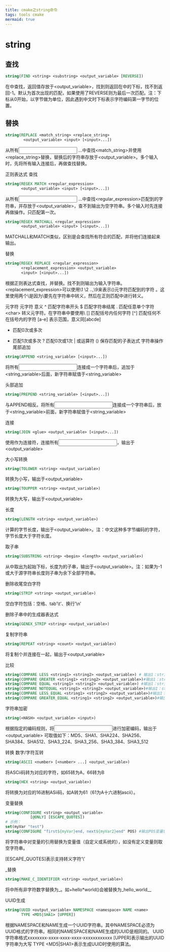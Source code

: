 ```yaml
---
title: cmake之string命令
tags: tools cmake
mermaid: true
---
```


# string
## 查找
```cmake
string(FIND <string> <substring> <output_variable> [REVERSE])
```
在<string>中查找<substring>，返回值存放于<output_variable>，找到则返回在<string>中的下标，找不到返回-1。默认为首次出现的匹配，如果使用了REVERSE则为最后一次匹配。注：下标从0开始，以字节做为单位，因此遇到中文时下标表示字符编码第一字节的位置。

## 替换
```cmake
string(REPLACE <match_string> <replace_string> 
		<output_variable> <input> [<input>...])
```
从所有<input> ...中查找<match_string>并使用<replace_string>替换，替换后的字符串存放于<output_variable>。多个输入时，先将所有输入连接后，再做查找替换。

正则表达式
查找
```cmake
string(REGEX MATCH <regular_expression>
       <output_variable> <input> [<input>...])
```
从所有<input> ...中查找<regular_expression>匹配到的字符串，并存放于<output_variable>，查不到输出为空字符串。多个输入时先连接再做操作。只匹配第一次。
```cmake
string(REGEX MATCHALL <regular_expression>
       <output_variable> <input> [<input>...])
```
MATCHALL和MATCH类似，区别是会查找所有符合的匹配，并将他们连接起来输出。

替换
```cmake
string(REGEX REPLACE <regular_expression>
       <replacement_expression> <output_variable>
       <input> [<input>...])
```
根据正则表达式查找，并替换。找不到则输出为输入字符串。<replacement_expression>可以使用\\1 \\2 ..,\\9来表示()元字符匹配到的字符 。这里使用两个\是因为\要先在字符串中转义，然后在正则匹配中进行转义。

元字符
元字符	意义
^	匹配字符串开头
$	匹配字符串结尾
.	匹配任意单个字符
\<char>	转义元字符。在字符串中要使用\\<char>
[]	匹配括号内任何字符
[^]	匹配任何不在括号内的字符
[a-e]	表示范围，意义同[abcde]
*	匹配0次或多次
+	匹配1次或多次
?	匹配0次或1次
|	或运算符
()	保存匹配的子表达式
字符串操作
尾部追加
```cmake
string(APPEND <string_variable> [<input>...])
```
将所有<input>连接成一个字符串后，追加于<string_variable>后面，新字符串赋值于<string_variable>

头部追加
```cmake
string(PREPEND <string_variable> [<input>...])
```
与APPEND相反。将所有<input>连接成一个字符串后，放于<string_variable>前面，新字符串赋值于<string_variable>

连接
```cmake
string(JOIN <glue> <output_variable> [<input>...])
```
使用<glue>作为连接符，连接所有<input>，输出于<output_variable>

大小写转换
```cmake
string(TOLOWER <string> <output_variable>)
```
<string>转换为小写，输出于<output_variable>
```cmake
string(TOUPPER <string> <output_variable>)
```
<string>转换为大写，输出于<output_variable>

长度
```cmake
string(LENGTH <string> <output_variable>)
```
计算<string>的字节长度，输出于<output_variable>。注：中文这种多字节编码的字符，字节长度大于字符长度。

取子串
```cmake
string(SUBSTRING <string> <begin> <length> <output_variable>)
```
从<string>中取出<begin>为起始下标，长度为<length>的子串，输出于<output_variable>。注：如果<length>为-1或大于源字符串长度则子串为余下全部字符串。

删除收尾空白字符
```cmake
string(STRIP <string> <output_variable>)
```
空白字符包括：空格、tab’\t’、换行’\n’

删除子串中的生成器表达式
```cmake
string(GENEX_STRIP <string> <output_variable>)
```
复制字符串
```cmake
string(REPEAT <string> <count> <output_variable>)
```
将<string>复制<count>个并连接在一起，输出于<output_variable>

比较
```cmake
string(COMPARE LESS <string1> <string2> <output_variable>) # 输出1：string1 < string2，否则输出0
string(COMPARE GREATER <string1> <string2> <output_variable>)#输出1：string1 > string2，否则输出0
string(COMPARE EQUAL <string1> <string2> <output_variable>) #输出1：string1 = string2，否则输出0
string(COMPARE NOTEQUAL <string1> <string2> <output_variable>)#输出1：string1 != string2，否则输出0
string(COMPARE LESS_EQUAL <string1> <string2> <output_variable>)#输出1：string1 <= string2，否则输出0
string(COMPARE GREATER_EQUAL <string1> <string2> <output_variable>)#输出1：string1 >= string2，否则输出0
```
字符串加密
```cmake
string(<HASH> <output_variable> <input>)
```
根据指定的编码规则，将<input>进行加密编码，输出于<output_variable>
<HASH>可取值如下：MD5、SHA1、SHA224、SHA256、SHA384、SHA512、SHA3_224、SHA3_256、SHA3_384、SHA3_512

转换
数字/字符互转
```cmake
string(ASCII <number> [<number> ...] <output_variable>)
```
将ASCii码转为对应的字符，如65转为A，66转为B
```cmake
string(HEX <string> <output_variable>)
```
将<string>转换为对应的16进制ASii码，如A转为61（61为A十六进制ascii）。

变量替换
```cmake
string(CONFIGURE <string> <output_variable>
           [@ONLY] [ESCAPE_QUOTES])
# 示例：
set(myVar "test")
string(CONFIGURE "first${myVar}end, next${myVar2}end" POS) #输出POS变量值为"firsttestend, nextend"
```
将<string>字符串中对变量的引用替换为变量值（自定义或系统的），如没有定义变量则取空字符串。

[ESCAPE_QUOTES]表示支持转义字符’\’

_替换
```cmake
string(MAKE_C_IDENTIFIER <string> <output_variable>)
```
将<string>中所有非字符数字替换为_。如+hello*world()会被替换为_hello_world__

UUID生成
```cmake
string(UUID <output_variable> NAMESPACE <namespace> NAME <name>
       TYPE <MD5|SHA1> [UPPER])
```
根据NAMESPACE和NAME生成一个UUID字符串。其中NAMESPACE必须为UUID格式的字符串。相同的NAMESPACE和NAME生成的UUID是相同的。
UUID字符串格式xxxxxxxx-xxxx-xxxx-xxxx-xxxxxxxxxxxx
[UPPER]表示输出的UUID字符串为大写
TYPE <MD5|SHA1>表示生成UUID时使用的算法。
